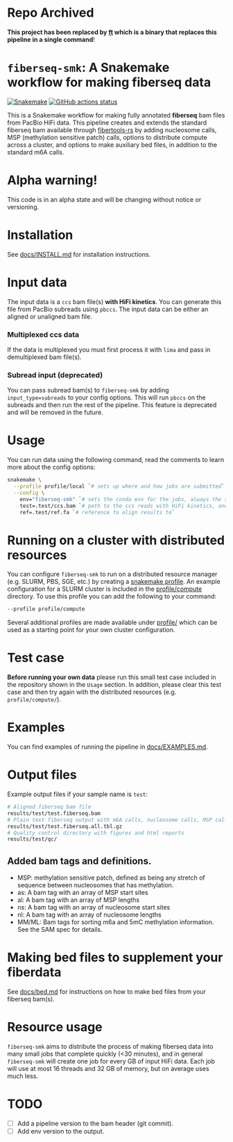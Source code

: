 # Repo Archived
**This project has been replaced by [ft](https://github.com/fiberseq/fibertools-rs) which is a binary that replaces this pipeline in a single command**!

# `fiberseq-smk`: A Snakemake workflow for making **fiberseq** data

[![Snakemake](https://img.shields.io/badge/snakemake-≥7.20-brightgreen.svg)](https://snakemake.github.io)
[![GitHub actions status](https://github.com/StergachisLab/fiberseq-smk/workflows/Tests/badge.svg?branch=main)](https://github.com/StergachisLab/fiberseq-smk/actions?query=branch%3Amain+workflow%3ATests)

This is a Snakemake workflow for making fully annotated **fiberseq** bam files from PacBio HiFi data. This pipeline creates and extends the standard fiberseq bam available through [fibertools-rs](https://github.com/fiberseq/fibertools-rs) by adding nucleosome calls, MSP (methylation sensitive patch) calls, options to distribute compute across a cluster, and options to make auxiliary bed files, in addition to the standard m6A calls. 

# Alpha warning!
This code is in an alpha state and will be changing without notice or versioning.

# Installation
See [docs/INSTALL.md](docs/INSTALL.md) for installation instructions.

# Input data
The input data is a `ccs` bam file(s) **with HiFi kinetics**. You can generate this file from PacBio subreads using `pbccs`. The input data can be either an aligned or unaligned bam file.

### Multiplexed ccs data
If the data is multiplexed you must first process it with `lima` and pass in demultiplexed bam file(s).

### Subread input (deprecated)
You can pass subread bam(s) to `fiberseq-smk` by adding `input_type=subreads` to your config options. This will run `pbccs` on the subreads and then run the rest of the pipeline. This feature is deprecated and will be removed in the future.

# Usage
You can run data using the following command, read the comments to learn more about the config options:
```bash
snakemake \
  --profile profile/local `# sets up where and how jobs are submitted` \
  --config \
    env="fiberseq-smk" `# sets the conda env for the jobs, always the same` \
    test=.test/ccs.bam `# path to the ccs reads with HiFi kinetics, and the key sets the sample name` \
    ref=.test/ref.fa `# reference to align results to`  
```
# Running on a cluster with distributed resources
You can configure `fiberseq-smk` to run on a distributed resource manager (e.g. SLURM, PBS, SGE, etc.) by creating a [snakemake profile](https://snakemake.readthedocs.io/en/stable/executing/cli.html#profiles). An example configuration for a SLURM cluster is included in the [profile/compute](profile/compute) directory. To use this profile you can add the following to your command:
```bash
--profile profile/compute
```
Several additional profiles are made available under [profile/](profile/) which can be used as a starting point for your own cluster configuration.
# Test case
**Before running your own data** please run this small test case included in the repository shown in the `Usage` section. In addition, please clear this test case and then try again with the distributed resources (e.g. `profile/compute/`). 

# Examples 
You can find examples of running the pipeline in [docs/EXAMPLES.md](docs/EXAMPLES.md).

# Output files
Example output files if your sample name is `test`:
```bash
# Aligned fiberseq bam file
results/test/test.fiberseq.bam
# Plain text fiberseq output with m6A calls, nucleosome calls, MSP calls, and 5mC calls 
results/test/test.fiberseq.all.tbl.gz 
# Quality control directory with figures and html reports
results/test/qc/
```

## Added bam tags and definitions.
- MSP: methylation sensitive patch, defined as being any stretch of sequence between nucleosomes that has methylation.
- as: A bam tag with an array of MSP start sites
- al: A bam tag with an array of MSP lengths
- ns: A bam tag with an array of nucleosome start sites
- nl: A bam tag with an array of nucleosome lengths
- MM/ML: Bam tags for sorting m6a and 5mC methylation information. See the SAM spec for details.

# Making bed files to supplement your fiberdata
See [docs/bed.md](docs/bed.md) for instructions on how to make bed files from your fiberseq bam(s).

# Resource usage
`fiberseq-smk` aims to distribute the process of making fiberseq data into many small jobs that complete quickly (<30 minutes), and in general `fiberseq-smk` will create one job for every GB of input HiFi data. 
Each job will use at most 16 threads and 32 GB of memory, but on average uses much less.
# TODO
- [ ] Add a pipeline version to the bam header (git commit).
- [ ] Add env version to the output. 
